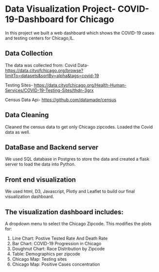 # Data Visualization Project- COVID-19-Dashboard for Chicago

In this project we built a web dashboard which shows the COVID-19 cases and testing centers for Chicago,IL.

## Data Collection
The data was collected from:
Covid Data-
https://data.cityofchicago.org/browse?limitTo=datasets&sortBy=alpha&tags=covid-19

Testing Sites-
https://data.cityofchicago.org/Health-Human-Services/COVID-19-Testing-Sites/thdn-3grx

Census Data Api- https://github.com/datamade/census

## Data Cleaning
Cleaned the census data to get only Chicago zipcodes. Loaded the Covid data as well. 

## DataBase and Backend server
We used SQL database in Postgres to store the data and created a flask server to load the data into Python.

## Front end visualization
We used html, D3, Javascript, Plotly and Leaflet to build our final visualization dashboard.

## The visualization dashboard includes:
A dropdown menu to select the Chicago Zipcode. This modifies the plots for:
1. Line Chart: Postive Tested Rate And Death Rate
2. Bar Chart: COVID-19 Progression in Chicago
3. Doughnut Chart: Race Distribution by Zipcode
4. Table: Demographics per zipcode
5. Chicago Map: Testing sites
6. Chicago Map: Positive Cases concentration

